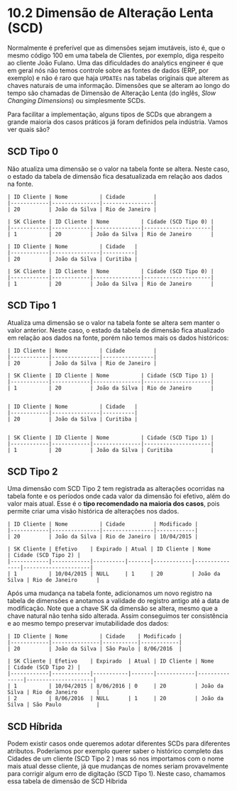 # 10.2 Dimensão de Alteração Lenta  (SCD)


Normalmente é preferível que as dimensões sejam imutáveis, isto é, que o mesmo código 100 em uma tabela de Clientes, por exemplo, diga respeito ao cliente João Fulano. Uma das dificuldades do analytics engineer é que em geral nós não temos controle sobre as fontes de dados (ERP, por exemplo) e não é raro que haja `UPDATEs` nas tabelas originais que alterem as chaves naturais de uma informação. Dimensões que se alteram ao longo do tempo são chamadas de Dimensão de Alteração Lenta (do inglês, *Slow Changing Dimensions*) ou simplesmente SCDs. 

Para facilitar a implementação, alguns tipos de SCDs que abrangem a grande maioria dos casos práticos já foram definidos pela indústria. Vamos ver quais são?

## SCD Tipo 0

Não atualiza uma dimensão se o valor na tabela fonte se altera. Neste caso, o estado da tabela de dimensão fica desatualizada em relação aos dados na fonte. 

```{table} Tabela Clientes
| ID Cliente | Nome          | Cidade         |
|------------|---------------|----------------|
| 20         | João da Silva | Rio de Janeiro |
```

```{table} Tabela Dim Clientes
| SK Cliente | ID Cliente | Nome          | Cidade (SCD Tipo 0) |
|------------|------------|---------------|---------------------|
| 1          | 20         | João da Silva | Rio de Janeiro      |
```

```{table} O cliente 20 **muda de endereço** e a Cidade **é alterada na tabela fonte**:
| ID Cliente | Nome          | Cidade   |
|------------|---------------|----------|
| 20         | João da Silva | Curitiba |
```

```{table} A tabela dimensão **não se altera**:
| SK Cliente | ID Cliente | Nome          | Cidade (SCD Tipo 0) |
|------------|------------|---------------|---------------------|
| 1          | 20         | João da Silva | Rio de Janeiro      |
```

## SCD Tipo 1

Atualiza uma dimensão se o valor na tabela fonte se altera sem manter o valor anterior. Neste caso, o estado da tabela de dimensão fica atualizado em relação aos dados na fonte, porém não temos mais os dados históricos:

```{table} Tabela Clientes
| ID Cliente | Nome          | Cidade         |
|------------|---------------|----------------|
| 20         | João da Silva | Rio de Janeiro |
```

```{table} Tabela Dim Clientes
| SK Cliente | ID Cliente | Nome          | Cidade (SCD Tipo 1) |
|------------|------------|---------------|---------------------|
| 1          | 20         | João da Silva | Rio de Janeiro      |
```

```{table} O cliente 20 **muda de endereço** e a Cidade **é alterada** na tabela fonte:

| ID Cliente | Nome          | Cidade   |
|------------|---------------|----------|
| 20         | João da Silva | Curitiba |
```

```{table} A tabela de dimensão se altera **sem manter o registro anterior**:

| SK Cliente | ID Cliente | Nome          | Cidade (SCD Tipo 1) |
|------------|------------|---------------|---------------------|
| 1          | 20         | João da Silva | Curitiba            |
```

## SCD Tipo 2 

Uma dimensão com SCD Tipo 2 tem registrada as alterações ocorridas na tabela fonte e os períodos onde cada valor da dimensão foi efetivo, além do valor mais atual. Esse é o **tipo recomendado na maioria dos casos**, pois permite criar uma visão histórica de alterações nos dados.

```{table} Tabela Clientes
| ID Cliente | Nome          | Cidade         | Modificado |
|------------|---------------|----------------|------------|
| 20         | João da Silva | Rio de Janeiro | 10/04/2015 |

```

```{table} Tabela Clientes
| SK Cliente | Efetivo    | Expirado | Atual | ID Cliente | Nome          | Cidade (SCD Tipo 2) |
|------------|------------|----------|-------|------------|---------------|---------------------|
| 1          | 10/04/2015 | NULL     | 1     | 20         | João da Silva | Rio de Janeiro      |
```

Após uma mudança na tabela fonte, adicionamos um novo registro na tabela de dimensões e anotamos a validade do registro antigo até a data de modificação. Note que a chave SK da dimensão se altera, mesmo que a chave natural não tenha sido alterada. Assim conseguimos ter consistência e ao mesmo tempo preservar imutabilidade dos dados:

```{table} Tabela Clientes (atualizada)
| ID Cliente | Nome          | Cidade    | Modificado |
|------------|---------------|-----------|------------|
| 20         | João da Silva | São Paulo | 8/06/2016  |
```

```{table} Tabela Dim Clientes (atualizada)
| SK Cliente | Efetivo    | Expirado  | Atual | ID Cliente | Nome          | Cidade (SCD Tipo 2) |
|------------|------------|-----------|-------|------------|---------------|---------------------|
| 1          | 10/04/2015 | 8/06/2016 | 0     | 20         | João da Silva | Rio de Janeiro      |
| 2          | 8/06/2016  | NULL      | 1     | 20         | João da Silva | São Paulo           |
```

## SCD Híbrida 

Podem existir casos onde queremos adotar diferentes SCDs para diferentes atributos. Poderíamos por exemplo querer saber o histórico completo das Cidades de um cliente (SCD Tipo 2 ) mas só nos importamos com o nome mais atual desse cliente, já que mudanças de nomes seriam provavelmente para corrigir algum erro de digitação (SCD Tipo 1). Neste caso, chamamos essa tabela de dimensão de SCD Híbrida
